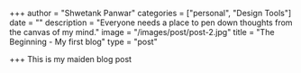 +++
author = "Shwetank Panwar"
categories = ["personal", "Design Tools"]
date = ""
description = "Everyone needs a place to pen down thoughts from the canvas of my mind."
image = "/images/post/post-2.jpg"
title = "The Beginning - My first blog"
type = "post"

+++
This is my maiden blog post 
